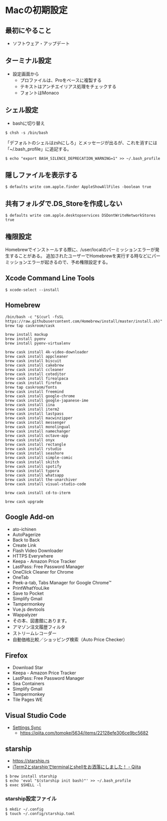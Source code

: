 # Macの初期設定

## 最初にやること

* ソフトウェア・アップデート

## ターミナル設定

* 設定画面から
  * プロファイルは、Proをベースに複製する
  * テキストはアンチエイリアス処理をチェックする
  * フォントはMonaco

## シェル設定

* bashに切り替え

```shell
$ chsh -s /bin/bash
```

「デフォルトのシェルはzshにしろ」とメッセージが出るが、これを消すには「~/.bash_profile」に追記する。

```shell
$ echo "export BASH_SILENCE_DEPRECATION_WARNING=1" >> ~/.bash_profile
```

## 隠しファイルを表示する

```shell
$ defaults write com.apple.finder AppleShowAllFiles -boolean true
```

## 共有フォルダで.DS_Storeを作成しない

```shell
$ defaults write com.apple.desktopservices DSDontWriteNetworkStores true
```

## 権限設定

Homebrewでインストールする際に、/user/localのパーミッションエラーが発生することがある。
追加されたユーザーでHomebrewを実行する時などにパーミッションエラーが起きるので、予め権限設定する。

## Xcode Command Line Tools

```shell
$ xcode-select --install
```

## Homebrew

```shell
/bin/bash -c "$(curl -fsSL https://raw.githubusercontent.com/Homebrew/install/master/install.sh)"
brew tap caskroom/cask

brew install mackup
brew install pyenv
brew install pyenv-virtualenv

brew cask install 4k-video-downloader
brew cask install appcleaner
brew cask install biscuit
brew cask install cakebrew
brew cask install ccleaner
brew cask install coteditor
brew cask install firealpaca
brew cask install firefox
brew tap caskroom/fonts
brew cask install freemind
brew cask install google-chrome
brew cask install google-japanese-ime
brew cask install iina
brew cask install iterm2
brew cask install lastpass
brew cask install macwinzipper
brew cask install messenger
brew cask install monolingual
brew cask install namechanger
brew cask install octave-app
brew cask install onyx
brew cask install rectangle
brew cask install rstudio
brew cask install seashore
brew cask install simple-comic
brew cask install skitch
brew cask install spotify
brew cask install typora
brew cask install whatsapp
brew cask install the-unarchiver
brew cask install visual-studio-code

brew cask install cd-to-iterm

brew cask upgrade
```

## Google Add-on

* ato-ichinen
* AutoPagerize
* Back to Back
* Create Link
* Flash Video Downloader
* HTTPS Everywhere
* Keepa - Amazon Price Tracker
* LastPass: Free Password Manager
* OneClick Cleaner for Chrome
* OneTab
* Peek-a-tab, Tabs Manager for Google Chrome™
* PrintWhatYouLike
* Save to Pocket
* Simplify Gmail
* Tampermonkey
* Vue.js devtools
* Wappalyzer
* その本、図書館にあります。
* アマゾン注文履歴フィルタ
* ストリームレコーダー
* 自動価格比較／ショッピング検索（Auto Price Checker）

## Firefox

* Download Star
* Keepa - Amazon Price Tracker
* LastPass: Free Password Manager
* Sea Containers
* Simplify Gmail
* Tampermonkey
* Tile Pages WE

## Visual Studio Code

* [Settings Sync](https://marketplace.visualstudio.com/items?itemName=Shan.code-settings-sync)
  * https://qiita.com/tomokei5634/items/22128efe306ce9bc5682

## starship

* https://starship.rs
* [iTerm2とstarshipでterminalとshellをお洒落にしました！ \- Qiita](https://qiita.com/macololidoll/items/1c369217c6203dd479bd)

```shell
$ brew install starship
$ echo 'eval "$(starship init bash)"' >> ~/.bash_profile
$ exec $SHELL -l
 ```
 
 ### starship設定ファイル
 
 ```shell
 $ mkdir ~/.config
 $ touch ~/.config/starship.toml
 ```
 
 
